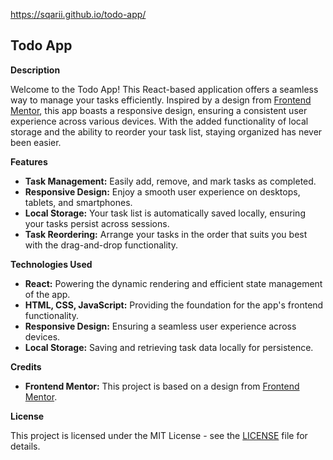 https://sqarii.github.io/todo-app/

## Todo App

**Description**

Welcome to the Todo App! This React-based application offers a seamless way to manage your tasks efficiently. Inspired by a design from [Frontend Mentor](https://www.frontendmentor.io/), this app boasts a responsive design, ensuring a consistent user experience across various devices. With the added functionality of local storage and the ability to reorder your task list, staying organized has never been easier.

**Features**

- **Task Management:** Easily add, remove, and mark tasks as completed.
- **Responsive Design:** Enjoy a smooth user experience on desktops, tablets, and smartphones.
- **Local Storage:** Your task list is automatically saved locally, ensuring your tasks persist across sessions.
- **Task Reordering:** Arrange your tasks in the order that suits you best with the drag-and-drop functionality.

**Technologies Used**

- **React:** Powering the dynamic rendering and efficient state management of the app.
- **HTML, CSS, JavaScript:** Providing the foundation for the app's frontend functionality.
- **Responsive Design:** Ensuring a seamless user experience across devices.
- **Local Storage:** Saving and retrieving task data locally for persistence.

**Credits**

- **Frontend Mentor:** This project is based on a design from [Frontend Mentor](https://www.frontendmentor.io/).

**License**

This project is licensed under the MIT License - see the [LICENSE](LICENSE) file for details.
